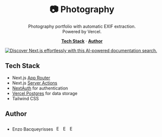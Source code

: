 <h1 align="center">📷 Photography</h1>

<p align="center">
  Photography portfolio with automatic EXIF extraction.
  <br/>
  Powered by Vercel.
</p>

<p align="center">
  <a href="#tech-stack"><strong>Tech Stack</strong></a> ·
  <a href="#author"><strong>Author</strong></a>
</p>

<a href="https://www.photos.enzo.codes">
    <img alt="Discover Next.js effortlessly with this AI-powered documentation search." src="https://github.com/bacqueyrisses/photography/assets/96829831/0b28a25e-ad81-4912-bffa-7e85c723c5c2">
</a>

<br/>

## Tech Stack

- Next.js [App Router](https://nextjs.org/docs/app)
- Next.js [Server Actions](https://nextjs.org/docs/app/api-reference/functions/server-actions)
- [NextAuth](https://authjs.dev) for authentication
- [Vercel Postgres](https://vercel.com/storage/postgres) for data storage
- Tailwind CSS

## Author

- Enzo Bacqueyrisses &ensp;<a href="https://twitter.com/bacqueyrisses"><img src="https://skillicons.dev/icons?i=twitter" style="width: 15px; height: auto; margin-top: 10px;" alt="Enzo Bacqueyrisses Twitter Account" /></a>&ensp;<a href="https://www.linkedin.com/in/bacqueyrisses/"><img src="https://skillicons.dev/icons?i=linkedin" style="width: 15px; height: auto;" alt="Enzo Bacqueyrisses Linkedin Account" /></a>&ensp;<a href="https://github.com/bacqueyrisses"><img src="https://skillicons.dev/icons?i=github" style="width: 15px; height: auto;" alt="Enzo Bacqueyrisses GitHub Account" /></a>
